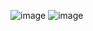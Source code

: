 ![image](https://user-images.githubusercontent.com/36649115/52397628-05484380-2a6b-11e9-9415-371f73a60ad1.png)
![image](https://user-images.githubusercontent.com/36649115/52397653-1abd6d80-2a6b-11e9-9bff-4a187817b013.png)
